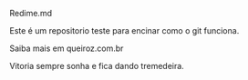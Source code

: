 Redime.md


Este é um repositorio teste para encinar como o git funciona.

Saiba mais em  queiroz.com.br


Vitoria sempre sonha e fica dando tremedeira.
